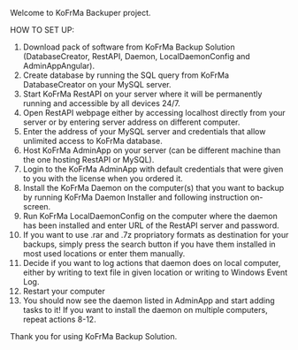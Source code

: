 Welcome to KoFrMa Backuper project.

HOW TO SET UP:

1. Download pack of software from KoFrMa Backup Solution (DatabaseCreator, RestAPI, Daemon, LocalDaemonConfig and AdminAppAngular).
2. Create database by running the SQL query from KoFrMa DatabaseCreator on your MySQL server.
3. Start KoFrMa RestAPI on your server where it will be permanently running and accessible by all devices 24/7.
4. Open RestAPI webpage either by accessing localhost directly from your server or by entering server address on different computer.
5. Enter the address of your MySQL server and credentials that allow unlimited access to KoFrMa database.
6. Host KoFrMa AdminApp on your server (can be different machine than the one hosting RestAPI or MySQL).
7. Login to the KoFrMa AdminApp with default credentials that were given to you with the license when you ordered it.
8. Install the KoFrMa Daemon on the computer(s) that you want to backup by running KoFrMa Daemon Installer and following instruction on-screen.
9. Run KoFrMa LocalDaemonConfig on the computer where the daemon has been installed and enter URL of the RestAPI server and password.
10. If you want to use .rar and .7z propriatory formats as destination for your backups, simply press the search button if you have them installed in most used locations or enter them manually.
11. Decide if you want to log actions that daemon does on local computer, either by writing to text file in given location or writing to Windows Event Log.
12. Restart your computer
13. You should now see the daemon listed in AdminApp and start adding tasks to it! If you want to install the daemon on multiple computers, repeat actions 8-12.

Thank you for using KoFrMa Backup Solution.
